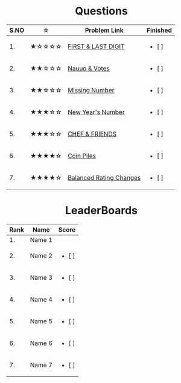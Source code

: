 














<h1 align = "center">Questions</h1>

| S.NO | ☆   | Problem Link                                                                                                                                                                              | Finished                  |
|--------| --- | ----------------------------------------------------------------------------------------------------------------------------------------------------------------------------------------- | ------------------------- |
| 1. | ★☆☆☆☆ | [FIRST & LAST DIGIT](https://www.codechef.com/problems/FLOW004)                        | <ul> <li> [ ] </li> </ul> |
|  2.| ★★☆☆☆ | [Nauuo & Votes](https://codeforces.com/contest/1173/problem/A)                          | <ul> <li> [ ] </li> </ul> |
|  3.| ★★☆☆☆ | [Missing Number](https://cses.fi/problemset/task/1083) | <ul> <li> [ ] </li> </ul> |
|  4.| ★★★☆☆ | [New Year's Number](https://codeforces.com/contest/1475/problem/B)                                            | <ul> <li> [ ] </li> </ul> |
|  5.| ★★★☆☆ | [CHEF & FRIENDS](https://www.codechef.com/problems/FRUITS)                         | <ul> <li> [ ] </li> </ul> |
|  6.| ★★★★☆ | [Coin Piles](https://cses.fi/problemset/task/1754)                         | <ul> <li> [ ] </li> </ul> |
|  7.| ★★★★☆ | [Balanced Rating Changes](https://codeforces.com/problemset/problem/1237/A)                         | <ul> <li> [ ] </li> </ul> |



<h1 align = "center">LeaderBoards</h1>

| Rank | Name   | Score                                                                                                                                                                          |
|--------| --- | ----------------------------------------------------------------------------------------------------------------------------------------------------------------------------------------- |
| 1. |  Name 1                 |  |
|  2.|    Name 2               | <ul> <li> [ ] </li> </ul> |
|  3.|  Name 3  | <ul> <li> [ ] </li> </ul> |
|  4.| Name 4                                          | <ul> <li> [ ] </li> </ul> |
|  5.| Name 5                     | <ul> <li> [ ] </li> </ul> |
|  6.|  Name 6                        | <ul> <li> [ ] </li> </ul> |
|  7.| Name 7                      | <ul> <li> [ ] </li> </ul> |

